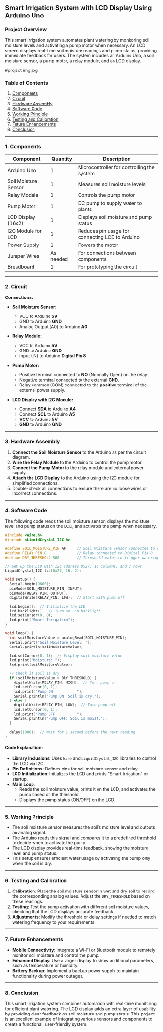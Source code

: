 ## Smart Irrigation System with LCD Display Using Arduino Uno

### Project Overview
This smart irrigation system automates plant watering by monitoring soil moisture levels and activating a pump motor when necessary. An LCD screen displays real-time soil moisture readings and pump status, providing immediate feedback for users. The system includes an Arduino Uno, a soil moisture sensor, a pump motor, a relay module, and an LCD display.

#project img.jpg

### Table of Contents
1. [Components](#components)
2. [Circuit](#circuit)
3. [Hardware Assembly](#hardware-assembly)
4. [Software Code](#software-code)
5. [Working Principle](#working-principle)
6. [Testing and Calibration](#testing-and-calibration)
7. [Future Enhancements](#future-enhancements)
8. [Conclusion](#conclusion)

---

### 1. Components

| Component             | Quantity | Description                                       |
|-----------------------|----------|---------------------------------------------------|
| Arduino Uno           | 1        | Microcontroller for controlling the system        |
| Soil Moisture Sensor  | 1        | Measures soil moisture levels                     |
| Relay Module          | 1        | Controls the pump motor                           |
| Pump Motor            | 1        | DC pump to supply water to plants                 |
| LCD Display (16x2)    | 1        | Displays soil moisture and pump status            |
| I2C Module for LCD    | 1        | Reduces pin usage for connecting LCD to Arduino   |
| Power Supply          | 1        | Powers the motor                                  |
| Jumper Wires          | As needed| For connections between components                |
| Breadboard            | 1        | For prototyping the circuit                       |

---

### 2. Circuit 



**Connections:**
- **Soil Moisture Sensor:**
  - VCC to Arduino **5V**
  - GND to Arduino **GND**
  - Analog Output (A0) to Arduino **A0**
  
- **Relay Module:**
  - VCC to Arduino **5V**
  - GND to Arduino **GND**
  - Input (IN) to Arduino **Digital Pin 8**
  
- **Pump Motor:**
  - Positive terminal connected to **NO** (Normally Open) on the relay.
  - Negative terminal connected to the external **GND**.
  - Relay common (COM) connected to the **positive** terminal of the external power supply.
  
- **LCD Display with I2C Module:**
  - Connect **SDA** to Arduino **A4**
  - Connect **SCL** to Arduino **A5**
  - **VCC** to Arduino **5V**
  - **GND** to Arduino **GND**

---

### 3. Hardware Assembly
1. **Connect the Soil Moisture Sensor** to the Arduino as per the circuit diagram.
2. **Wire the Relay Module** to the Arduino to control the pump motor.
3. **Connect the Pump Motor** to the relay module and external power supply.
4. **Attach the LCD Display** to the Arduino using the I2C module for simplified connections.
5. Double-check all connections to ensure there are no loose wires or incorrect connections.

---

### 4. Software Code
The following code reads the soil moisture sensor, displays the moisture level and pump status on the LCD, and activates the pump when necessary.

```cpp
#include <Wire.h>
#include <LiquidCrystal_I2C.h>

#define SOIL_MOISTURE_PIN A0     // Soil Moisture Sensor connected to A0
#define RELAY_PIN 8              // Relay connected to Digital Pin 8
#define DRY_THRESHOLD 500        // Threshold value to trigger watering

// Set up the LCD with I2C address 0x27, 16 columns, and 2 rows
LiquidCrystal_I2C lcd(0x27, 16, 2);

void setup() {
  Serial.begin(9600);
  pinMode(SOIL_MOISTURE_PIN, INPUT);
  pinMode(RELAY_PIN, OUTPUT);
  digitalWrite(RELAY_PIN, LOW);  // Start with pump off

  lcd.begin();  // Initialize the LCD
  lcd.backlight();  // Turn on LCD backlight
  lcd.setCursor(0, 0);
  lcd.print("Smart Irrigation");
}

void loop() {
  int soilMoistureValue = analogRead(SOIL_MOISTURE_PIN);
  Serial.print("Soil Moisture Level: ");
  Serial.println(soilMoistureValue);

  lcd.setCursor(0, 1);  // Display soil moisture value
  lcd.print("Moisture: ");
  lcd.print(soilMoistureValue);

  // Check if soil is dry
  if (soilMoistureValue > DRY_THRESHOLD) {
    digitalWrite(RELAY_PIN, HIGH);  // Turn pump on
    lcd.setCursor(0, 1);
    lcd.print("Pump ON           ");
    Serial.println("Pump ON: Soil is dry.");
  } else {
    digitalWrite(RELAY_PIN, LOW);  // Turn pump off
    lcd.setCursor(0, 1);
    lcd.print("Pump OFF          ");
    Serial.println("Pump OFF: Soil is moist.");
  }

  delay(1000);  // Wait for 1 second before the next reading
}
```

#### Code Explanation:
- **Library Inclusions**: Uses `Wire` and `LiquidCrystal_I2C` libraries to control the LCD via I2C.
- **Pin Definitions**: Defines pins for soil moisture sensor and relay.
- **LCD Initialization**: Initializes the LCD and prints “Smart Irrigation” on startup.
- **Main Loop**:
  - Reads the soil moisture value, prints it on the LCD, and activates the pump based on the threshold.
  - Displays the pump status (ON/OFF) on the LCD.

---

### 5. Working Principle
- The soil moisture sensor measures the soil’s moisture level and outputs an analog signal.
- The Arduino reads this signal and compares it to a predefined threshold to decide when to activate the pump.
- The LCD display provides real-time feedback, showing the moisture level and pump status.
- This setup ensures efficient water usage by activating the pump only when the soil is dry.

---

### 6. Testing and Calibration
1. **Calibration**: Place the soil moisture sensor in wet and dry soil to record the corresponding analog values. Adjust the `DRY_THRESHOLD` based on these readings.
2. **Testing**: Test the pump activation with different soil moisture values, checking that the LCD displays accurate feedback.
3. **Adjustments**: Modify the threshold or delay settings if needed to match watering frequency to your requirements.

---

### 7. Future Enhancements
- **Mobile Connectivity**: Integrate a Wi-Fi or Bluetooth module to remotely monitor soil moisture and control the pump.
- **Enhanced Display**: Use a larger display to show additional parameters, such as temperature or humidity.
- **Battery Backup**: Implement a backup power supply to maintain functionality during power outages.

---

### 8. Conclusion
This smart irrigation system combines automation with real-time monitoring for efficient plant watering. The LCD display adds an extra layer of usability by providing clear feedback on soil moisture and pump status. This project is an excellent example of integrating various sensors and components to create a functional, user-friendly system.
